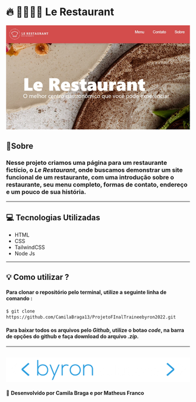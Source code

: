 # 🔥 🧑‍🍳👨‍🍳 Le Restaurant 
![banner](/img/banner_readme.jpeg)

## 📄Sobre

### Nesse projeto criamos uma página para um restaurante fictício, o _Le Restaurant_, onde buscamos demonstrar um site funcional de um restaurante, com uma introdução sobre o restaurante, seu menu completo, formas de contato, endereço e um pouco de sua história.

---

## 💻 Tecnologias Utilizadas

- HTML
- CSS
- TailwindCSS
- Node Js
---
## 💡 Como utilizar ?
#### Para clonar o repositório pelo terminal, utilize a seguinte linha de comando : 
```
$ git clone https://github.com/CamilaBraga13/ProjetoFInalTraineebyron2022.git
```
#### Para baixar todos os arquivos pelo _Github_, utilize o botao **_code_**, na barra de opções do github e faça download do arquivo _.zip_.

---
![byron](/img/byron.png)
---

🚀 **Desenvolvido por Camila Braga e por Matheus Franco**
